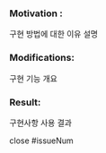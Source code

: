 ### Motivation :
구현 방법에 대한 이유 설명

### Modifications:
구현 기능 개요

### Result:
구현사항 사용 결과

close #issueNum
